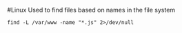 #Linux
Used to find files based on names in the file system
```
find -L /var/www -name "*.js" 2>/dev/null
```

